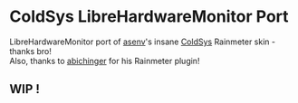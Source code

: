 # ColdSys LibreHardwareMonitor Port

LibreHardwareMonitor port of [asenv](https://www.deviantart.com/asenv)'s insane [ColdSys](https://www.deviantart.com/asenv/art/ColdSys-978489383) Rainmeter skin - thanks bro!  
Also, thanks to [abichinger](https://github.com/abichinger/Rainmeter-HardwareMonitor) for his Rainmeter plugin!

## WIP !
